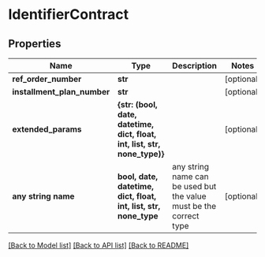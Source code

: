 # IdentifierContract


## Properties
Name | Type | Description | Notes
------------ | ------------- | ------------- | -------------
**ref_order_number** | **str** |  | [optional] 
**installment_plan_number** | **str** |  | [optional] 
**extended_params** | **{str: (bool, date, datetime, dict, float, int, list, str, none_type)}** |  | [optional] 
**any string name** | **bool, date, datetime, dict, float, int, list, str, none_type** | any string name can be used but the value must be the correct type | [optional]

[[Back to Model list]](../README.md#documentation-for-models) [[Back to API list]](../README.md#documentation-for-api-endpoints) [[Back to README]](../README.md)


